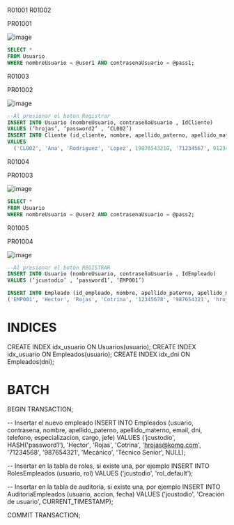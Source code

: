 R01001 R01002

PR01001

![image](https://github.com/RenzoAr10/DBD-KomaqService/assets/121067321/24255496-932a-490a-83ff-701b7602dbd9)
```sql
SELECT *
FROM Usuario
WHERE nombreUsuario = @user1 AND contrasenaUsuario = @pass1;
```

R01003

PR01002

![image](https://github.com/RenzoAr10/DBD-KomaqService/assets/121067321/969f03f9-3019-411e-b4fa-ad67c435cb57)
```sql
--Al presionar el boton Registrar
INSERT INTO Usuario (nombreUsuario, contraseñaUsuario , IdCliente)
VALUES (‘hrojas’, ‘password2’ , ‘CL002’)
INSERT INTO Cliente (id_cliente, nombre, apellido_paterno, apellido_materno, RUC, dni, telefono, email, direccion, NombreEmpresa)
VALUES
  ('CL002', 'Ana', 'Rodriguez', 'Lopez', 19876543210, '71234567', 912345678, 'ana.rodriguez@email.com', 'Jr. Las Flores 456, Arequipa', 'Compañia minera poderosa s.a.'),
```

R01004

PR01003

![image](https://github.com/RenzoAr10/DBD-KomaqService/assets/121067321/d49ed786-4f8c-427e-a0d9-6a3e7ed4159b)
```sql
SELECT *
FROM Usuario
WHERE nombreUsuario = @user2 AND contrasenaUsuario = @pass2;
```

R01005

PR01004

![image](https://github.com/RenzoAr10/DBD-KomaqService/assets/121067321/e5f3c62f-ca80-4b80-a9f0-df9146ad3783)
```sql
--Al presionar el botón REGISTRAR
INSERT INTO Usuario (nombreUsuario, contraseñaUsuario , IdEmpleado)
VALUES (‘jcustodio’ , ‘password1’, ‘EMP001’)

INSERT INTO Empleado (id_empleado, nombre, apellido_paterno, apellido_materno, dni, telefono, email, especializacion, cargo, id_jefe) VALUES
('EMP001', 'Hector', 'Rojas', 'Cotrina', '12345678', '987654321', 'hrojas@komq.com', 'Mecánico', 'Técnico Senior', NULL),
```



# INDICES
CREATE INDEX idx_usuario ON Usuarios(usuario);
CREATE INDEX idx_usuario ON Empleados(usuario);
CREATE INDEX idx_dni ON Empleados(dni);



# BATCH

BEGIN TRANSACTION;

-- Insertar el nuevo empleado
INSERT INTO Empleados (usuario, contrasena, nombre, apellido_paterno, apellido_materno, email, dni, telefono, especializacion, cargo, jefe)
VALUES ('jcustodio', HASH('password1'), 'Hector', 'Rojas', 'Cotrina', 'hrojas@komq.com', '71234568', '987654321', 'Mecánico', 'Técnico Senior', NULL);

-- Insertar en la tabla de roles, si existe una, por ejemplo
INSERT INTO RolesEmpleados (usuario, rol) VALUES ('jcustodio', 'rol_default');

-- Insertar en la tabla de auditoría, si existe una, por ejemplo
INSERT INTO AuditoriaEmpleados (usuario, accion, fecha)
VALUES ('jcustodio', 'Creación de usuario', CURRENT_TIMESTAMP);

COMMIT TRANSACTION;
